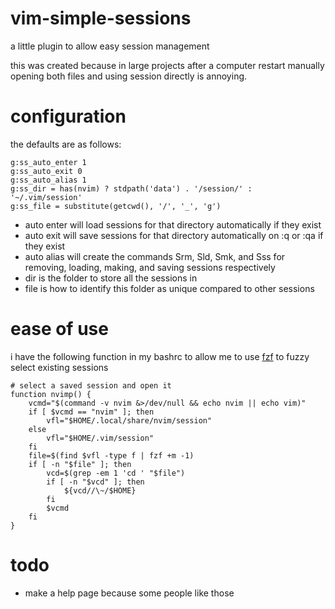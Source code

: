# vim-simple-sessions
a little plugin to allow easy session management

this was created because in large projects after a computer restart manually opening both files and using session directly is annoying.

# configuration

the defaults are as follows:

```
g:ss_auto_enter 1
g:ss_auto_exit 0
g:ss_auto_alias 1
g:ss_dir = has(nvim) ? stdpath('data') . '/session/' : '~/.vim/session'
g:ss_file = substitute(getcwd(), '/', '_', 'g')
```

- auto enter will load sessions for that directory automatically if they exist
- auto exit will save sessions for that directory automatically on :q or :qa if they exist
- auto alias will create the commands Srm, Sld, Smk, and Sss for removing, loading, making, and saving sessions respectively
- dir is the folder to store all the sessions in
- file is how to identify this folder as unique compared to other sessions

# ease of use

i have the following function in my bashrc to allow me to use [fzf](https://github.com/junegunn/fzf) to fuzzy select existing sessions

```
# select a saved session and open it
function nvimp() {
    vcmd="$(command -v nvim &>/dev/null && echo nvim || echo vim)"
    if [ $vcmd == "nvim" ]; then
        vfl="$HOME/.local/share/nvim/session"
    else
        vfl="$HOME/.vim/session"
    fi
    file=$(find $vfl -type f | fzf +m -1)
    if [ -n "$file" ]; then
        vcd=$(grep -em 1 'cd ' "$file")
        if [ -n "$vcd" ]; then
            ${vcd//\~/$HOME}
        fi
        $vcmd
    fi
}
```

# todo

- make a help page because some people like those
